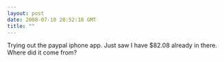 ```yaml
---
layout: post
date: 2008-07-10 20:52:18 GMT
title: ""
---
```

Trying out the paypal iphone app. Just saw I have $82.08 already in there. Where did it come from?